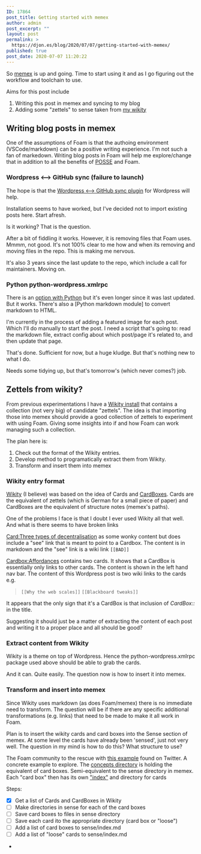 ```yaml
---
ID: 17864
post_title: Getting started with memex
author: admin
post_excerpt: ""
layout: post
permalink: >
  https://djon.es/blog/2020/07/07/getting-started-with-memex/
published: true
post_date: 2020-07-07 11:20:22
---
```

So [memex][1] is up and going. Time to start using it and as I go figuring out the workflow and toolchain to use.

Aims for this post include

1.  Writing this post in memex and syncing to my blog
2.  Adding some "zettels" to sense taken from [my wikity][2]

## Writing blog posts in memex

One of the assumptions of Foam is that the authoing environment (VSCode/markdown) can be a positive writing experience. I'm not such a fan of markedown. Writing blog posts in Foam will help me explore/change that in addition to all the benefits of [POSSE][3] and Foam.

### Wordpress <--> GitHub sync (failure to launch)

The hope is that the [Wordpress <--> GitHub sync plugin][4] for Wordpress will help.

Installation seems to have worked, but I've decided not to import existing posts here. Start afresh. 

Is it working? That is the question.

After a bit of fiddling it works. However, it is removing files that Foam uses. Mmmm, not good. It's not 100% clear to me how and when its removing and moving files in the repo. This is making me nervous.

It's also 3 years since the last update to the repo, which include a call for maintainers. Moving on.

### Python python-wordpress.xmlrpc

There is an [option with Python][5] but it's even longer since it was last updated. But it works. There's also a [Python markdown module] to convert markdown to HTML.

I'm currently in the process of adding a featured image for each post. Which I'll do manually to start the post. I need a script that's going to: read the markdown file, extract config about which post/page it's related to, and then update that page.

That's done. Sufficient for now, but a huge kludge. But that's nothing new to what I do.

Needs some tidying up, but that's tomorrow's (which never comes?) job.

## Zettels from wikity?

From previous experimentations I have a [Wikity install][6] that contains a collection (not very big) of candidate "zettels". The idea is that importing those into memex should provide a good collection of zettels to experiment with using Foam. Giving some insights into if and how Foam can work managing such a collection.

The plan here is:

1.  Check out the format of the Wikity entries.
2.  Develop method to programatically extract them from Wikity. 
3.  Transform and insert them into memex

### Wikity entry format

[Wikity][7] (I believe) was based on the idea of Cards and [CardBoxes][8]. Cards are the equivalent of zettels (which is German for a small piece of paper) and CardBoxes are the equivalent of structure notes (memex's paths). 

One of the problems I face is that I doubt I ever used Wikity all that well. And what is there seems to have broken links

[Card:Three types of decentralisation][9] as some wonky content but does include a "see" link that is meant to point to a Cardbox. The content is in markdown and the "see" link is a wiki link `[[BAD]]`

[Cardbox:Affordances][10] contains two cards. It shows that a CardBox is essentially only links to other cards. The content is shown in the left hand nav bar. The content of this Wordpress post is two wiki links to the cards e.g.

> `[[Why the web scales]]` `[[Blackboard tweaks]]`

It appears that the only sign that it's a CardBox is that inclusion of *CardBox::* in the title.

Suggesting it should just be a matter of extracting the content of each post and writing it to a proper place and all should be good?

### Extract content from Wikity

Wikity is a theme on top of Wordpress. Hence the python-wordpress.xmlrpc package used above should be able to grab the cards.

And it can. Quite easily. The question now is how to insert it into memex.

### Transform and insert into memex

Since Wikity uses markdown (as does Foam/memex) there is no immediate need to transform. The question will be if there are any specific additional transformations (e.g. links) that need to be made to make it all work in Foam.

Plan is to insert the wikity cards and card boxes into the Sense section of memex. At some level the cards have already been 'sensed', just not very well. The question in my mind is how to do this? What structure to use?

The Foam community to the rescue with [this example][11] found on Twitter. A concrete example to explore. The [concepts directory][12] is holding the equivalent of card boxes. Semi-equivalent to the sense directory in memex. Each "card box" then has its own ["index"][13] and directory for cards

Steps: 

*   [X] Get a list of Cards and CardBoxes in Wikity
*   [ ] Make directories in sense for each of the card boxes
*   [ ] Save card boxes to files in sense directory
*   [ ] Save each card ito the appropriate directory (card box or "loose")
*   [ ] Add a list of card boxes to sense/index.md
*   [ ] Add a list of "loose" cards to sense/index.md

*

 [1]: https://djplaner.github.io/memex/
 [2]: http://wikity.djon.es/
 [3]: https://indieweb.org/POSSE
 [4]: https://github.com/mAAdhaTTah/wordpress-github-sync
 [5]: https://pypi.org/project/python-wordpress-xmlrpc/1.4/
 [6]: https://wikity.djon.es/
 [7]: https://github.com/michaelarthurcaulfield/wikity-zero
 [8]: https://hapgood.us/2016/09/20/wikity-updates-0-4/
 [9]: https://wikity.djon.es/three-types-of-decentralisation/
 [10]: http://wikity.djon.es/why-the-web-scales/?cardbox=Affordances
 [11]: https://tslim.github.io/concepts/
 [12]: https://github.com/tslim/concepts/tree/master/concepts
 [13]: https://github.com/tslim/concepts/blob/master/concepts/cloud-computing.md